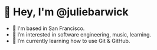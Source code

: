# 👋 Hey, I'm @juliebarwick

- 🏡 I'm based in San Francisco.
- 👀 I’m interested in software engineering, music, learning.
- 🌱 I’m currently learning how to use Git & GitHub.


<!---
juliebarwick/juliebarwick is a ✨ special ✨ repository because its `README.md` (this file) appears on your GitHub profile.
You can click the Preview link to take a look at your changes.
--->
